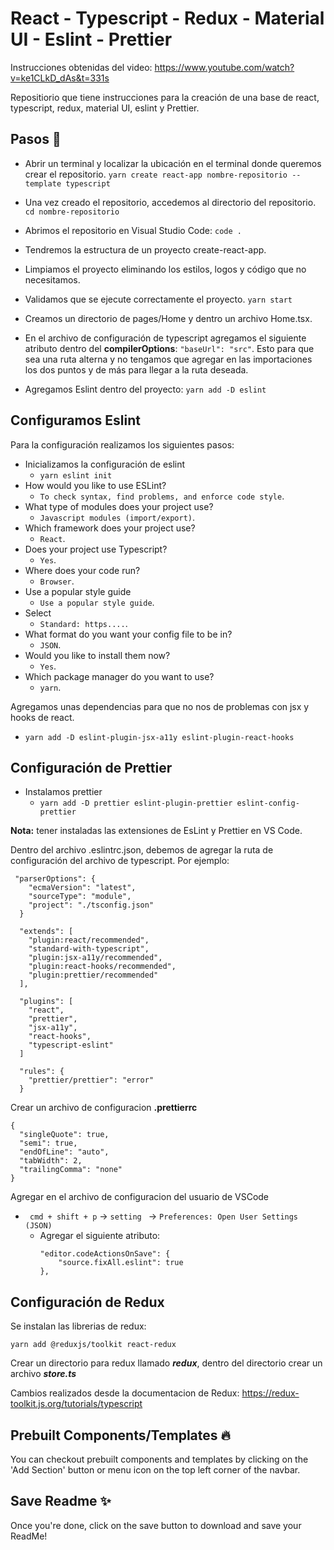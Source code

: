 
  # React - Typescript - Redux - Material UI - Eslint - Prettier
  Instrucciones obtenidas del video: https://www.youtube.com/watch?v=ke1CLkD_dAs&t=331s

  Repositiorio que tiene instrucciones para la creación de una base de react, typescript, redux, material UI, eslint y Prettier.
  
  ## Pasos 🚀  
  
  * Abrir un terminal y localizar la ubicación en el terminal donde queremos crear el repositorio.
    ``yarn create react-app nombre-repositorio --template typescript``
  
  * Una vez creado el repositorio, accedemos al directorio del repositorio.
    ``cd nombre-repositorio``
  
  * Abrimos el repositorio en Visual Studio Code: ``code .``
  
  * Tendremos la estructura de un proyecto create-react-app.

  * Limpiamos el proyecto eliminando los estilos, logos y código que no necesitamos.

  * Validamos que se ejecute correctamente el proyecto. ``yarn start``

  * Creamos un directorio de pages/Home y dentro un archivo Home.tsx.

  * En el archivo de configuración de typescript agregamos el siguiente atributo dentro del **compilerOptions**: 
  ``"baseUrl": "src"``. Esto para que sea una ruta alterna y no tengamos que agregar en las importaciones los dos 
  puntos y de más para llegar a la ruta deseada.

  * Agregamos Eslint dentro del proyecto: ``yarn add -D eslint``

  
## Configuramos Eslint ##
Para la configuración realizamos los siguientes pasos: 
  * Inicializamos la configuración de eslint 
    * ``yarn eslint init``
  * How would you like to use ESLint? 
    * ``To check syntax, find problems, and enforce code style``.
  * What type of modules does your project use? 
    * ``Javascript modules (import/export)``.
  * Which framework does your project use? 
    * ``React``.
  * Does your project use Typescript? 
    * ``Yes``.
  * Where does your code run? 
    * ``Browser``.
  * Use a popular style guide
    * ``Use a popular style guide``.
  * Select
    * ``Standard: https....``.
  * What format do you want your config file to be in?
    * ``JSON``.
  * Would you like to install them now?
    * ``Yes``.
  * Which package manager do you want to use?
    * ``yarn``.

Agregamos unas dependencias para que no nos de problemas con jsx y hooks de react.
  * ``yarn add -D eslint-plugin-jsx-a11y eslint-plugin-react-hooks``

## Configuración de Prettier ##

* Instalamos prettier
  * ``yarn add -D prettier eslint-plugin-prettier eslint-config-prettier``

**Nota:** tener instaladas las extensiones de EsLint y Prettier en VS Code.
  
Dentro del archivo .eslintrc.json, debemos de agregar la ruta de configuración del archivo de typescript. Por ejemplo:
  
```
 "parserOptions": {
    "ecmaVersion": "latest",
    "sourceType": "module",
    "project": "./tsconfig.json"
  }
```
``` 
  "extends": [
    "plugin:react/recommended",
    "standard-with-typescript",
    "plugin:jsx-a11y/recommended",
    "plugin:react-hooks/recommended",
    "plugin:prettier/recommended"
  ],
```
``` 
  "plugins": [
    "react",
    "prettier",
    "jsx-a11y",
    "react-hooks",
    "typescript-eslint"
  ]
```
``` 
  "rules": {
    "prettier/prettier": "error"
  }
```

Crear un archivo de configuracion **.prettierrc**
``` 
{
  "singleQuote": true,
  "semi": true,
  "endOfLine": "auto",
  "tabWidth": 2,
  "trailingComma": "none"
}
```

Agregar en el archivo de configuracion del usuario de VSCode 
* ``` cmd + shift + p``` -> ``setting `` -> ``Preferences: Open User Settings (JSON)``
  * Agregar el siguiente atributo:
    ```
    "editor.codeActionsOnSave": {
        "source.fixAll.eslint": true 
    },
    ```


## Configuración de Redux ##

Se instalan las librerias de redux:

``yarn add @reduxjs/toolkit react-redux``

Crear un directorio para redux llamado ***redux***, dentro del directorio crear un archivo ***store.ts***

Cambios realizados desde la documentacion de Redux: https://redux-toolkit.js.org/tutorials/typescript


  ## Prebuilt Components/Templates 🔥  
  You can checkout prebuilt components and templates by clicking on the 'Add Section' button or menu icon
  on the top left corner of the navbar.
      
  ## Save Readme ✨  
  Once you're done, click on the save button to download and save your ReadMe!
  